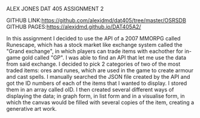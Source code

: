 ALEX JONES DAT 405 ASSIGNMENT 2

GITHUB LINK:https://github.com/alexjdmd/dat405/tree/master/OSRSDB
GITHUB PAGES:https://alexjdmd.github.io/DAT405A2/

In this assignment I decided to use the API of a 2007 MMORPG called Runescape, which has a stock market like exchange system called the "Grand exchange", in which players can trade items with eachother for in-game gold called "GP". I was able to find an API that let me use the data from said exchange. I decided to pick 2 categories of two of the most traded items: ores and runes, which are used in the game to create armour and cast spells. I manually searched the JSON file created by the API and got the ID numbers of each of the items that I wanted to display. I stored them in an array called oID. I then created several different ways of displaying the data; in graph form, in list form and in a visualise form, in which the canvas would be filled with several copies of the item, creating a generative art work.
